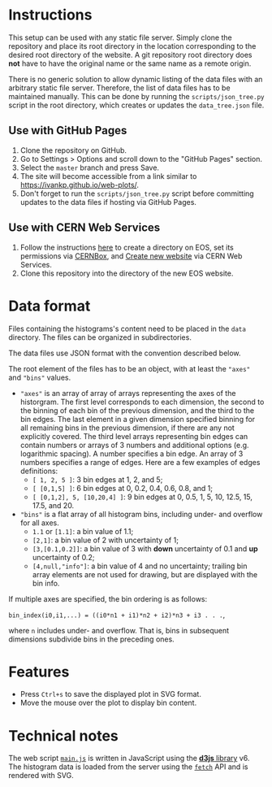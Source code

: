 # Instructions
This setup can be used with any static file server.
Simply clone the repository and place its root directory in the location corresponding to the desired root directory of the website.
A git repository root directory does **not** have to have the original name or the same name as a remote origin.

There is no generic solution to allow dynamic listing of the data files with an arbitrary static file server.
Therefore, the list of data files has to be maintained manually.
This can be done by running the `scripts/json_tree.py` script in the root directory, which creates or updates the `data_tree.json` file.

## Use with GitHub Pages
1. Clone the repository on GitHub.
2. Go to Settings > Options and scroll down to the "GitHub Pages" section.
3. Select the `master` branch and press Save.
4. The site will become accessible from a link similar to https://ivankp.github.io/web-plots/.
5. Don't forget to run the `scripts/json_tree.py` script before committing updates to the data files if hosting via GitHub Pages.

## Use with CERN Web Services
1. Follow the instructions [here](https://cernbox-manual.web.cern.ch/cernbox-manual/en/web/personal_website_content.html)
to create a directory on EOS, set its permissions via [CERNBox](https://cernbox.cern.ch/),
and [Create new website](https://cern.ch/webservices/Services/CreateNewSite/) via CERN Web Services.
2. Clone this repository into the directory of the new EOS website.

# Data format
Files containing the histograms's content need to be placed in the `data` directory.
The files can be organized in subdirectories.

The data files use JSON format with the convention described below.

The root element of the files has to be an object, with at least the `"axes"` and `"bins"` values.

- `"axes"` is an array of array of arrays representing the axes of the historgram.
The first level corresponds to each dimension, the second to the binning of each bin of the previous dimension, and the third to the bin edges.
The last element in a given dimension specified binning for all remaining bins in the previous dimension, if there are any not explicitly covered.
The third level arrays representing bin edges can contain numbers or arrays of 3 numbers and additional options (e.g. logarithmic spacing).
A number specifies a bin edge. An array of 3 numbers specifies a range of edges.
Here are a few examples of edges definitions:
    - `[ 1, 2, 5 ]`: 3 bin edges at 1, 2, and 5;
    - `[ [0,1,5] ]`: 6 bin edges at 0, 0.2, 0.4, 0.6, 0.8, and 1;
    - `[ [0,1,2], 5, [10,20,4] ]`: 9 bin edges at 0, 0.5, 1, 5, 10, 12.5, 15, 17.5, and 20.
- `"bins"` is a flat array of all histogram bins, including under- and overflow for all axes.
    - `1.1` or `[1.1]`: a bin value of 1.1;
    - `[2,1]`: a bin value of 2 with uncertainty of 1;
    - `[3,[0.1,0.2]]`: a bin value of 3 with **down** uncertainty of 0.1 and **up** uncertainty of 0.2;
    - `[4,null,"info"]`: a bin value of 4 and no uncertainty;
      trailing bin array elements are not used for drawing, but are displayed with the bin info.
      
If multiple axes are specified, the bin ordering is as follows:

`bin_index(i0,i1,...) = ((i0*n1 + i1)*n2 + i2)*n3 + i3 . . .`,

where `n` includes under- and overflow.
That is, bins in subsequent dimensions subdivide bins in the preceding ones.

# Features
- Press `Ctrl+s` to save the displayed plot in SVG format.
- Move the mouse over the plot to display bin content.

# Technical notes
The web script [`main.js`](main.js) is written in JavaScript using the [**d3js** library](https://d3js.org/) v6.
The histogram data is loaded from the server using the [`fetch`](https://developer.mozilla.org/en-US/docs/Web/API/Fetch_API/Using_Fetch) API
and is rendered with SVG.

